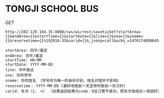 TONGJI SCHOOL BUS
================================

*GET*

`http://202.120.164.35:8080/cws/ws/rest/saveticket?startArea={}&endArea={}&startTime={}&startDate={}&line={}&sno={}&sname={}&reservetime={}%192016:35&carid={}&_jsonp=callback&_=1476174899645`

    startArea: 四平/嘉定
    endArea: 四平/嘉定
    startTime: HH:MM
    startDate: YYYY-MM-DD
    line: 中环直达
    sno: 你的学号
    sname: 你的姓名 （学号作为唯一的身份识别，姓名对错并不影响）
    reservetime： YYYY-MM-DD (最好改成前一天显得你是前一天订的)
    carid: 车次（1， ∞） （如果返回结果为code：0且订票不成功，把车次改成后一班就好）
    
    
